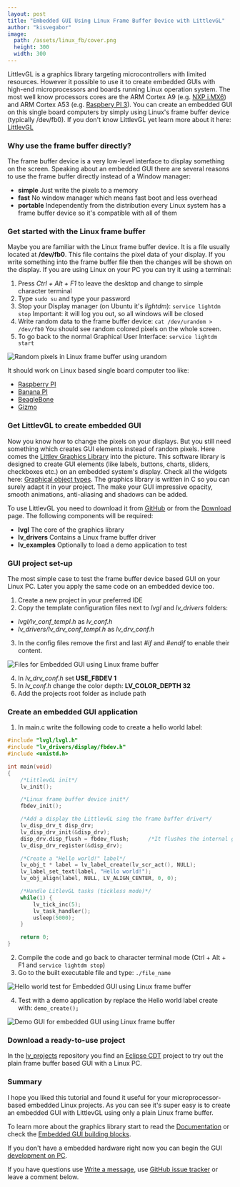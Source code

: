 ```yaml
---
layout: post
title: "Embedded GUI Using Linux Frame Buffer Device with LittlevGL"
author: "kisvegabor"
image:
  path: /assets/linux_fb/cover.png
  height: 300
  width: 300
---
```



LittlevGL is a graphics library targeting microcontrollers with limited resources. However it possible to use it to create embedded GUIs with high-end microprocessors and boards running Linux operation system. The most well know processors cores are the ARM Cortex A9 (e.g. [NXP i.MX6](https://www.nxp.com/products/processors-and-microcontrollers/applications-processors/i.mx-applications-processors/i.mx-6-processors:IMX6X_SERIES)) and ARM Cortex A53 (e.g. [Raspbery PI 3](https://www.raspberrypi.org/products/raspberry-pi-3-model-b/)). You can create an embedded GUI on this single board computers by simply using Linux's frame buffer device (typically /dev/fb0). If you don't know LittlevGL yet learn more about it here: [LittlevGL](https://littlevgl.com)

### Why use the frame buffer directly?
The frame buffer device is a very low-level interface to display something on the screen.
Speaking about an embedded GUI there are several reasons to use the frame buffer directly instead of a Window manager: 
* **simple** Just write the pixels to a memory
* **fast** No window manager which means fast boot and less overhead
* **portable** Independently from the distribution  every Linux system has a frame buffer device so it's compatible with all of them 

### Get started with the Linux frame buffer
Maybe you are familiar with the Linux frame buffer device. It is a file usually located at **/dev/fb0**. This file contains the pixel data of your display. If you write something into the frame buffer file then the changes will be shown on the display. If you are using Linux on your PC you can try it using a terminal:
1. Press *Ctrl + Alt + F1*  to leave the desktop and change to simple character terminal
2.  Type `sudo su` and type your password
3. Stop your Display manager (on Ubuntu it's *lightdm*): `service lightdm stop` Important: it will log you out, so all windows will be closed
4. Write random data to the frame buffer device: `cat /dev/urandom > /dev/fb0` You should see random colored pixels on the whole screen.
5. To go back to the normal Graphical User Interface: `service lightdm start`

![Random pixels in Linux frame buffer using urandom](/assets/linux_fb/linux_fb_random.png#post-img-responsive)

It should work on Linux based single board computer too like: 
* [Raspberry PI](https://www.raspberrypi.org/)
* [Banana PI](http://www.banana-pi.org/)  
* [BeagleBone](http://beagleboard.org/bone)
* [Gizmo](http://www.gizmosphere.org/products/)

### Get LittlevGL to create embedded GUI
Now you know how to change the pixels on your displays. But you still need something which creates GUI elements instead of random pixels.  Here comes the [Littlev Graphics Library](https://littlevgl.com) into the picture. This software library is designed to create GUI elements (like labels, buttons, charts, sliders, checkboxes etc.)  on an embedded system's display. Check all the widgets here: [Graphical object types](/object-types). The graphics library is written in C so you can surely adapt it in your project. The make your GUI impressive opacity, smooth animations, anti-aliasing and shadows can be added.   

To use LittlevGL you need to download it from [GitHub](https://github.com/littlevgl/) or from the [Download](/download) page.
The following components will be required:
* **lvgl** The core of the graphics library
* **lv_drivers** Contains a Linux frame buffer driver
* **lv_examples** Optionally to load a demo application to test

### GUI project set-up 
The most simple case to test the frame buffer device based GUI on your Linux PC. Later you apply the same code on an embedded device too.
1. Create a new project in your preferred IDE
2. Copy the template configuration files next to *lvgl* and *lv_drivers* folders:
  * *lvgl/lv_conf_templ.h* as *lv_conf.h*
  * *lv_drivers/lv_drv_conf_templ.h* as *lv_drv_conf.h* 

3. In the config files remove the first and last *#if* and *#endif* to enable their content.

![Files for Embedded GUI using Linux frame buffer](/assets/linux_fb/linux_fb_files.png#post-img-responsive)

4. In *lv_drv_conf.h* set **USE_FBDEV    1**
5. In *lv_conf.h* change the color depth: **LV_COLOR_DEPTH     32**
7. Add the projects root folder as include path

### Create an embedded GUI application

1. In main.c write the following code to create a hello world label:

```c
#include "lvgl/lvgl.h"
#include "lv_drivers/display/fbdev.h"
#include <unistd.h>

int main(void)
{
    /*LittlevGL init*/
    lv_init();

    /*Linux frame buffer device init*/
    fbdev_init();

    /*Add a display the LittlevGL sing the frame buffer driver*/
    lv_disp_drv_t disp_drv;
    lv_disp_drv_init(&disp_drv);
    disp_drv.disp_flush = fbdev_flush;      /*It flushes the internal graphical buffer to the frame buffer*/
    lv_disp_drv_register(&disp_drv);

    /*Create a "Hello world!" label*/
    lv_obj_t * label = lv_label_create(lv_scr_act(), NULL);
    lv_label_set_text(label, "Hello world!");
    lv_obj_align(label, NULL, LV_ALIGN_CENTER, 0, 0);

    /*Handle LitlevGL tasks (tickless mode)*/
    while(1) {
        lv_tick_inc(5);
        lv_task_handler();
        usleep(5000);
    }

    return 0;
}
```

2. Compile the code and go back to character terminal mode (Ctrl + Alt + F1 and `service lightdm stop`)
3. Go to the built executable file and type: `./file_name`

![Hello world test for Embedded GUI using Linux frame buffer](/assets/linux_fb/linux_fb_hello_world.png#post-img-responsive)

4. Test with a demo application by replace the Hello world label create with: `demo_create();` 

![Demo GUI for embedded GUI using Linux frame buffer](/assets/linux_fb/linux_fb_demo.png#post-img-responsive)

### Download a ready-to-use project
In the [lv_projects](https://github.com/littlevgl/lv_boards) repository you find an [Eclipse CDT](https://www.eclipse.org/cdt/) project to try out the plain frame buffer based GUI with a Linux PC. 

### Summary
I hope you liked this tutorial and found it useful for your microprocessor-based embedded Linux projects. As you can see it's super easy is to create an embedded GUI with LittlevGL using only a plain Linux frame buffer. 

To learn more about the graphics library start to read the [Documentation](/porting) or check the [Embedded GUI building blocks](/object-types).  

If you don't have a embedded hardware right now you can begin the GUI [development on PC](/pc-simulator).
  
If you have questions use [Write a message](#contact), use [GitHub issue tracker](https://github.com/littlevgl/lvgl/issues) or leave a comment below.

